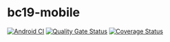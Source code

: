 # bc19-mobile
[![Android CI](https://github.com/DPCMGroup/bc19-mobile/actions/workflows/android.yml/badge.svg)](https://github.com/DPCMGroup/bc19-mobile/actions/workflows/android.yml) [![Quality Gate Status](https://sonarcloud.io/api/project_badges/measure?project=DPCMGroup_bc19-mobile&metric=alert_status)](https://sonarcloud.io/dashboard?id=DPCMGroup_bc19-mobile) [![Coverage Status](https://coveralls.io/repos/github/DPCMGroup/bc19-mobile/badge.svg)](https://coveralls.io/github/DPCMGroup/bc19-mobile)
